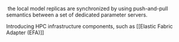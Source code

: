  the local model replicas are synchronized by using push-and-pull semantics between a set of dedicated parameter servers.

Introducing HPC infrastructure components, such as [[Elastic Fabric Adapter (EFA)]]
